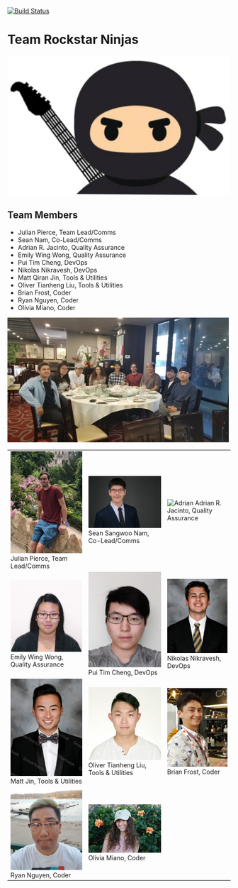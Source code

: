 [![Build Status](https://travis-ci.com/ucsd-cse112/cse112-sp19-team10.svg?token=Nn7W4RnbZq1QGEydYuEM&branch=master)](https://travis-ci.com/ucsd-cse112/cse112-sp19-team10)

# Team Rockstar Ninjas

<img src="img/rockstar_ninja.PNG" title="Team Logo" alt="Team Logo" width="500px"/>

## Team Members


- Julian Pierce, Team Lead/Comms
- Sean Nam, Co-Lead/Comms
- Adrian R. Jacinto, Quality Assurance
- Emily Wing Wong, Quality Assurance
- Pui Tim Cheng, DevOps
- Nikolas Nikravesh, DevOps
- Matt Qiran Jin, Tools & Utilities
- Oliver Tianheng Liu, Tools & Utilities
- Brian Frost, Coder
- Ryan Nguyen, Coder
- Olivia Miano, Coder

<img src="img/team-lunch.jpg" title="Team Lunch" alt="Team Lunch" width="500px"/>

|   |   |   |
|---|---|---|
| <img src="img/julian.jpeg" title="Julian" alt="Julian" width="300px" /> Julian Pierce, Team Lead/Comms | <img src="img/sean.jpg" title="sean" alt="sean" width="300px" /> Sean Sangwoo Nam, Co-Lead/Comms | <img src="img/adrian.jpg" title="Adrian" alt="Adrian" width="300px"/> Adrian R. Jacinto, Quality Assurance |
| <img src="img/Emily.jpg" title="Emily" alt="Emily" width="300px"/> Emily Wing Wong, Quality Assurance | <img src="img/tim.jpg" title="tim" alt="tim" width="300px"/> Pui Tim Cheng, DevOps | <img src="img/nick.png" title="Nik" alt="Nik" width="300px"/> Nikolas Nikravesh, DevOps |   |
| <img src="img/matt_jin.jpg" title="Matt" alt="Matt" width="300px"/> Matt Jin, Tools & Utilities | <img src="img/oliver.png" title="Oliver" alt="Oliver" width="300px"/> Oliver Tianheng Liu, Tools & Utilities| <img src="img/Brian.jpg" title="Brian" alt="Brian" width="300px"/> Brian Frost, Coder | 
|<img src="img/ryan.jpg" title="Ryan" alt="Ryan" width="300px"/> Ryan Nguyen, Coder | <img src="img/olivia.jpg" title="Olivia" alt="Olivia" width="300px"/> Olivia Miano, Coder |

